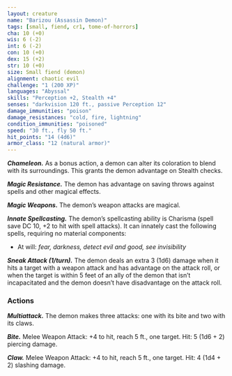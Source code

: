 ```yaml
---
layout: creature
name: "Barizou (Assassin Demon)"
tags: [small, fiend, cr1, tome-of-horrors]
cha: 10 (+0)
wis: 6 (-2)
int: 6 (-2)
con: 10 (+0)
dex: 15 (+2)
str: 10 (+0)
size: Small fiend (demon)
alignment: chaotic evil
challenge: "1 (200 XP)"
languages: "Abyssal"
skills: "Perception +2, Stealth +4"
senses: "darkvision 120 ft., passive Perception 12"
damage_immunities: "poison"
damage_resistances: "cold, fire, lightning"
condition_immunities: "poisoned"
speed: "30 ft., fly 50 ft."
hit_points: "14 (4d6)"
armor_class: "12 (natural armor)"
---
```


***Chameleon.*** As a bonus action, a demon can alter its coloration to blend
with its surroundings. This grants the demon advantage on Stealth checks.

***Magic Resistance.*** The demon has advantage on saving throws against
spells and other magical effects.

***Magic Weapons.*** The demon’s weapon attacks are magical.

***Innate Spellcasting.*** The demon’s spellcasting ability is Charisma (spell save DC 10, +2 to hit with spell attacks). It can innately cast the following spells, requiring no material components:

* At will: <i>fear, darkness, detect evil and good, see invisibility</i>

***Sneak Attack (1/turn).*** The demon deals an extra 3 (1d6) damage
when it hits a target with a weapon attack and has advantage on the attack
roll, or when the target is within 5 feet of an ally of the demon that isn’t
incapacitated and the demon doesn’t have disadvantage on the attack roll.

### Actions

***Multiattack.*** The demon makes three attacks: one with its bite and two
with its claws.

***Bite.*** Melee Weapon Attack: +4 to hit, reach 5 ft., one target. Hit: 5 (1d6 + 2) piercing damage.

***Claw.*** Melee Weapon Attack: +4 to hit, reach 5 ft., one target. Hit: 4 (1d4 + 2) slashing damage.
